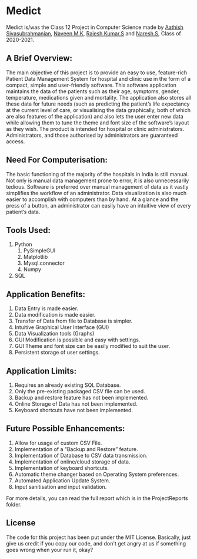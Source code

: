 # Medict
Medict is/was the Class 12 Project in Computer Science made by [Aathish Sivasubrahmanian](https://github.com/Aathish04), [Naveen M.K](https://github.com/naveen521kk), [Rajesh Kumar.S](https://github.com/hail-the-brave) and [Naresh.S](https://github.com/deadman9), Class of 2020-2021.

## A Brief Overview:
The main objective of this project is to provide an easy to use, feature-rich Patient Data Management System for hospital and clinic use in the form of a compact, simple and user-friendly software.
This software application maintains the data of the patients such as their age, symptoms, gender, temperature, medications given and mortality.
The application also stores all these data for future needs (such as predicting the patient’s life expectancy at the current level of care, or visualising the data graphically, both of which are also features of the application) and also lets the user enter new data while allowing them to tune the theme and font size of the software’s layout as they wish.
The product is intended for hospital or clinic administrators. Administrators, and those authorised by administrators are guaranteed access.

## Need For Computerisation:
The basic functioning of the majority of the hospitals in India is still manual. Not only is manual data management prone to error, it is also unnecessarily tedious. Software is preferred over manual management of data as it vastly simplifies the workflow of an administrator.
Data visualization is also much easier to accomplish with computers than by hand. At a glance and the press of a button, an administrator can easily have an intuitive view of every patient’s data.

## Tools Used:
1. Python
    1. PySimpleGUI
    2. Matplotlib
    3. Mysql.connector
    4. Numpy
2. SQL


## Application Benefits:
1. Data Entry is made easier.
2. Data modification is made easier.
3. Transfer of Data from file to Database is simpler.
4. Intuitive Graphical User Interface (GUI)
5. Data Visualization tools (Graphs)
6. GUI Modification is possible and easy with settings.
7. GUI Theme and font size can be easily modified to suit the
user.
8. Persistent storage of user settings.

## Application Limits:
1. Requires an already existing SQL Database.
2. Only the pre-existing packaged CSV file can be used.
3. Backup and restore feature has not been implemented. 
4. Online Storage of Data has not been implemented.
5. Keyboard shortcuts have not been implemented.

## Future Possible Enhancements:

1. Allow for usage of custom CSV File.
2. Implementation of a “Backup and Restore” feature.
3. Implementation of Database to CSV data transmission.
4. Implementation of online/cloud storage of data.
5. Implementation of keyboard shortcuts.
6. Automatic theme changer based on Operating System preferences.
7. Automated Application Update System.
8. Input sanitisation and input validation.

For more details, you can read the full report which is in the ProjectReports folder.

## License

The code for this project has been put under the MIT License. Basically, just give us credit if you copy our code, and don't get angry at us if something goes wrong when your run it, okay?
